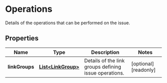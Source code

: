 

# Operations

Details of the operations that can be performed on the issue.

## Properties

Name | Type | Description | Notes
------------ | ------------- | ------------- | -------------
**linkGroups** | [**List&lt;LinkGroup&gt;**](LinkGroup.md) | Details of the link groups defining issue operations. |  [optional] [readonly]



